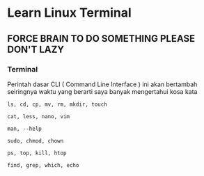 # Learn Linux Terminal
 ## FORCE BRAIN TO DO SOMETHING PLEASE DON'T LAZY
 ### Terminal
  Perintah dasar CLI ( Command Line Interface )
  ini akan bertambah seiringnya waktu yang berarti saya banyak mengertahui kosa kata
  
  ```
  ls, cd, cp, mv, rm, mkdir, touch

  cat, less, nano, vim

  man, --help

  sudo, chmod, chown

  ps, top, kill, htop

  find, grep, which, echo 
  ```
 
